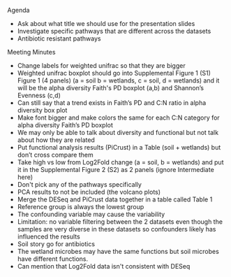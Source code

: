 Agenda 
- Ask about what title we should use for the presentation slides
- Investigate specific pathways that are different across the datasets
- Antibiotic resistant pathways

Meeting Minutes
- Change labels for weighted unifrac so that they are bigger
- Weighted unifrac boxplot should go into Supplemental Figure 1 (S1) Figure 1 (4 panels) (a = soil b = wetlands, c = soil, d = wetlands) and it will be the alpha diversity Faith's PD boxplot (a,b) and Shannon’s Evenness (c,d)
- Can still say that a trend exists in Faith’s PD and C:N ratio in alpha diversity box plot
- Make font bigger and make colors the same for each C:N category for alpha diversity Faith’s PD boxplot
- We may only be able to talk about diversity and functional but not talk about how they are related
- Put functional analysis results (PiCrust) in a Table (soil + wetlands) but don’t cross compare them
- Take high vs low from Log2Fold change (a = soil, b = wetlands) and put it in the Supplemental Figure 2 (S2) as 2 panels (ignore Intermediate here)
- Don't pick any of the pathways specifically 
- PCA results to not be included (the volcano plots)
- Merge the DESeq and PiCrust data together in a table called Table 1
- Reference group is always the lowest group
- The confounding variable may cause the variability
- Limitation: no variable filtering between the 2 datasets even though the samples are very diverse in these datasets so confounders likely has influenced the results
- Soil story go for antibiotics
- The wetland microbes may have the same functions but soil microbes have different functions.
- Can mention that Log2Fold data isn't consistent with DESeq
